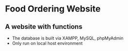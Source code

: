 # Food Ordering Website
## A website with functions

- The database is built via XAMPP, MySQL, phpMyAdmin
- Only run on local host environment
